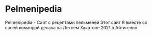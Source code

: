 # Pelmenipedia

Pelmenipedia - Сайт с рецептами пельменей
Этот сайт Я вместе со своей командой делала на Летнем Хакатоне 2021 в Айтигенио

